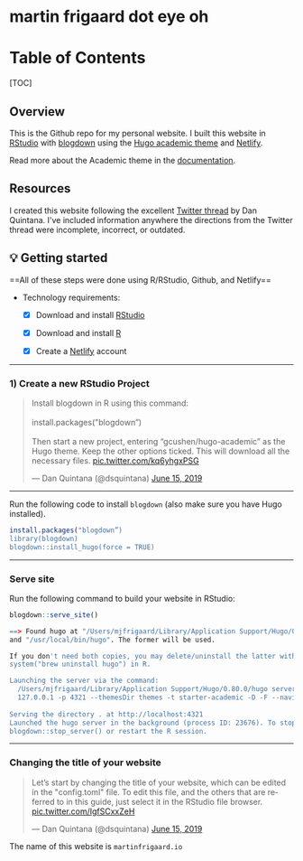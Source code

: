 martin frigaard dot eye oh
===========

# Table of Contents

[TOC]

## Overview

This is the Github repo for my personal website. I built this website in [RStudio](https://rstudio.com/) with [blogdown](https://bookdown.org/yihui/blogdown/) using the [Hugo academic theme](https://themes.gohugo.io/academic/) and [Netlify](https://www.netlify.com/). 

Read more about the Academic theme in the [documentation](https://wowchemy.com/docs/getting-started/install/). 

## Resources

I created this website following the excellent [Twitter thread](https://twitter.com/dsquintana/status/1139846569623281664) by Dan Quintana. I've included information anywhere the directions from the Twitter thread were incomplete, incorrect, or outdated. 


## :bulb: Getting started 

==All of these steps were done using R/RStudio, Github, and Netlify== 

- Technology requirements:  
  - [x] Download and install [RStudio](https://rstudio.com/)  
  - [x] Download and install [R](https://cran.r-project.org/)  
  - [x] Create a [Netlify](https://www.netlify.com/) account  


***

### 1) Create a new RStudio Project 

<blockquote class="twitter-tweet"><p lang="en" dir="ltr">Install blogdown in R using this command: <br><br>install.packages(&quot;blogdown”) <br><br>Then start a new project, entering “gcushen/hugo-academic” as the Hugo theme. Keep the other options ticked. This will download all the necessary files. <a href="https://t.co/kq6yhgxPSG">pic.twitter.com/kq6yhgxPSG</a></p>&mdash; Dan Quintana (@dsquintana) <a href="https://twitter.com/dsquintana/status/1139846625839464448?ref_src=twsrc%5Etfw">June 15, 2019</a></blockquote> <script async src="https://platform.twitter.com/widgets.js" charset="utf-8"></script>

***

Run the following code to install `blogdown` (also make sure you have Hugo installed). 

```r
install.packages("blogdown”)
library(blogdown) 
blogdown::install_hugo(force = TRUE)
```

***

### Serve site 

Run the following command to build your website in RStudio:

```r
blogdown::serve_site()

==> Found hugo at "/Users/mjfrigaard/Library/Application Support/Hugo/0.80.0/hugo" 
and "/usr/local/bin/hugo". The former will be used. 

If you don't need both copies, you may delete/uninstall the latter with 
system("brew uninstall hugo") in R.

Launching the server via the command:
  /Users/mjfrigaard/Library/Application Support/Hugo/0.80.0/hugo server --bind
  127.0.0.1 -p 4321 --themesDir themes -t starter-academic -D -F --navigateToChanged
  
Serving the directory . at http://localhost:4321
Launched the hugo server in the background (process ID: 23676). To stop it, call 
blogdown::stop_server() or restart the R session.
```

***


### Changing the title of your website

<blockquote class="twitter-tweet"><p lang="en" dir="ltr">Let’s start by changing the title of your website, which can be edited in the &quot;config.toml&quot; file. To edit this file, and the others that are referred to in this guide, just select it in the RStudio file browser. <a href="https://t.co/IgfSCxxZeH">pic.twitter.com/IgfSCxxZeH</a></p>&mdash; Dan Quintana (@dsquintana) <a href="https://twitter.com/dsquintana/status/1139846713525571584?ref_src=twsrc%5Etfw">June 15, 2019</a></blockquote> <script async src="https://platform.twitter.com/widgets.js" charset="utf-8"></script>

The name of this website is `martinfrigaard.io`

